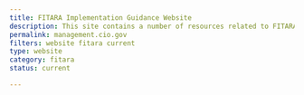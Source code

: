 ```yaml
---
title: FITARA Implementation Guidance Website
description: This site contains a number of resources related to FITARA implementation, including a self-assessment template, frequently asked questions, example documents, and an opportunity to interact with other agencies.
permalink: management.cio.gov
filters: website fitara current
type: website
category: fitara
status: current

---
```

